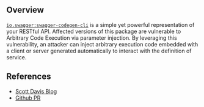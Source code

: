 ## Overview
[`io.swagger:swagger-codegen-cli`](http://search.maven.org/#search%7Cga%7C1%7Ca%3A%22swagger-codegen-cli%22) is a simple yet powerful representation of your RESTful API.
Affected versions of this package are vulnerable to Arbitrary Code Execution via parameter injection. By leveraging this vulnerability, an attacker can inject arbitrary execution code embedded with a client or server generated automatically to interact with the definition of service.

## References
- [Scott Davis Blog](https://community.rapid7.com/community/infosec/blog/2016/06/23/r7-2016-06-remote-code-execution-via-swagger-parameter-injection-cve-2016-5641)
- [Github PR](https://github.com/swagger-api/swagger-codegen/pull/3201)
